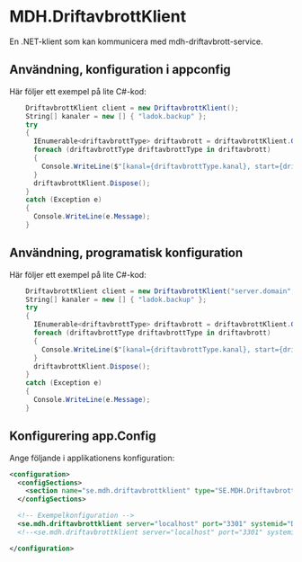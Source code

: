 ﻿# MDH.DriftavbrottKlient

En .NET-klient som kan kommunicera med mdh-driftavbrott-service.

## Användning, konfiguration i appconfig

Här följer ett exempel på lite C#-kod:

```C#
    DriftavbrottKlient client = new DriftavbrottKlient();
    String[] kanaler = new [] { "ladok.backup" };
    try
    {
      IEnumerable<driftavbrottType> driftavbrott = driftavbrottKlient.GetPagaendeDriftavbrott(kanaler);
      foreach (driftavbrottType driftavbrottType in driftavbrott)
      {
        Console.WriteLine($"[kanal={driftavbrottType.kanal}, start={driftavbrottType.start}, slut={driftavbrottType.slut}]");
      }
      driftavbrottKlient.Dispose();
    }
    catch (Exception e)
    {
      Console.WriteLine(e.Message);
    }

```

## Användning, programatisk konfiguration

Här följer ett exempel på lite C#-kod:

```C#
    DriftavbrottKlient client = new DriftavbrottKlient("server.domain", 23456, "mitt-system");
    String[] kanaler = new [] { "ladok.backup" };
    try
    {
      IEnumerable<driftavbrottType> driftavbrott = driftavbrottKlient.GetPagaendeDriftavbrott(kanaler);
      foreach (driftavbrottType driftavbrottType in driftavbrott)
      {
        Console.WriteLine($"[kanal={driftavbrottType.kanal}, start={driftavbrottType.start}, slut={driftavbrottType.slut}]");
      }
      driftavbrottKlient.Dispose();
    }
    catch (Exception e)
    {
      Console.WriteLine(e.Message);
    }

```

## Konfigurering app.Config

Ange följande i applikationens konfiguration:

```XML
<configuration>
  <configSections>
    <section name="se.mdh.driftavbrottklient" type="SE.MDH.DriftavbrottKlient.Configurations.ConfigurationHandler, se.mdh.driftavbrottklient"/>
  </configSections>

  <!-- Exempelkonfiguration -->
  <se.mdh.driftavbrottklient server="localhost" port="3301" systemid="DriftavbrottKlient-Test" />
  <!--<se.mdh.driftavbrottklient server="localhost" port="3301" systemid="DriftavbrottKlient-Test" https="true" />-->

</configuration>
```
